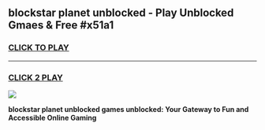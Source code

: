 
## blockstar planet unblocked - Play Unblocked Gmaes & Free #x51a1
<h3>
<a href="https://news.freeplayer.one?title=blockstar_planet_unblocked&ref=24F">CLICK TO PLAY</a></h3>
<hr>

<h3>
<a href="https://news.freeplayer.one?title=blockstar_planet_unblocked&ref=24F">CLICK 2 PLAY</a>
  
</h3>

<a href="https://news.freeplayer.one?title=blockstar_planet_unblocked&ref=24F/"><img src="https://clearcache.store/games.png"></a>


**blockstar planet unblocked games unblocked: Your Gateway to Fun and Accessible Online Gaming**
